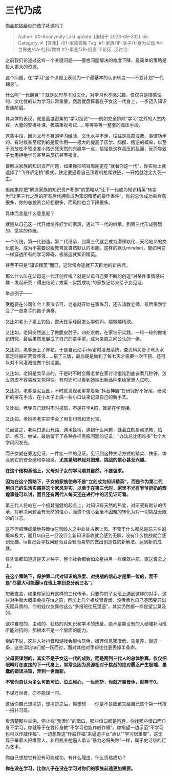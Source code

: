 # 三代乃成
[你会花钱给你的孩子补课吗？](https://www.zhihu.com/question/622913795/answer/3222818110)

> Author: #0-Anonymity
> Last update: [编辑于 2023-09-23]
> Link:
> Category: #【答集】/01-家族答集
> Tag: #1-家族/1F-亲子/1-身为父母 #4-世界史/4A-社科/教育  #2-事业/2B-投资 
> 评论区:
> 泛讨论:

之前我们论述过这样一个关键问题——要想问题解决的难度下降，最简单的策略是投入更大的资源。

这个问题，在“学习“这个课题上表现为一个最基本的认识转变——不要计划“一代翻身”。

什么叫“一代翻身”？就是父母基本没文化，对学习也不感兴趣，仅仅只是情感性的、文化性的认为学习非常重要，然后就盘算着在子女这一代身上，一步迈入知识贵族阶层。

其具体的表现，就是高度密集的“学习投资”——例如完全排除“学习”之外的人生内容，大量的安排补课，极端重视考试……等等等等一整套的高压手段。

这些手段，因为父母本身的学习经验、文化水平不足，往往是高度浪费、事倍功半的、有时候甚至起到的是反作用——极大的提高了厌学、抑郁、叛逆的概率，以至于真放任不管没准小孩还凭天然的兴趣学一点，恰恰是这样高压的乱逼，反而导致子女用拒绝学习甚至来反抗甚至报复。

要解决家族的知识资产问题，如果你把项目周期定在“就看你这一代”，你实际上就选择了“飞夺泸定桥”模式，铁定要逼着自己顶着机枪爬铁链，一开始就注定九死一生。

但如果你把“解决家族的知识资产积累”的策略从“让下一代成为知识精英”转变为“让第三代之后的所有后代拥有成为知识精英的最佳条件”，你的总体成功率会高很多，你的总投资会轻松很多，而风险也会下降很多。

具体而言是什么意思呢？

就是从自己这一代开始培养好学的家风，通过下一代的继承，到第三代形成强烈的、坚实的传统。

一个传统，第一代创造，第二代继承，到第三代就会成为潜移默化、天经地义的文化底色、成为不需要说服教育就自然默认的本能。这样的默认mindset，能如利刃一样穿透所有的学习障碍，极易造就知识精英。

甚至不只是“知识精英”而已，这常常会造就开天辟地的新宗师。

那么什么叫在父母这一代开创传统？就是父母自己要不断的创造“对某件事情感兴趣 - 发起研究 - 得出结论 / 方案 - 实践成功”的家族记忆来给子女见证。

举点例子——

受邀要在公司年会上表演节目，老爸就开始在家练习，还去请教老师，最后果然学会了一首拿手的笛子演奏。

又比如老头子爱上钓鱼，整天在家琢磨怎么绑假饵，越做越精致。

又比如，老妈突然迷上了做脆皮肘子。四处求教，在家钻研实践，一轮一轮的做笔记研究，最后果然发展成了自己的拿手菜，成为亲戚之间公认的一绝。

又比如，老爹迷上了养花，于是自己动手diy定时灌溉系统，查资料买管子弯头水泵定时器研究营养液……搭了三版，最后硬是做到了每七天才需要一次干预、还可以对不同灌溉位做个别设置。

又比如，老妈是卖早点的，于是时不时会跟老爹在家讨论馄饨到底该煮几秒钟，怎么包皮不容易散又包得快。有时还可以看到她端出新品种来给家里人试吃。

又比如，老爹是泥瓦匠，不时就发现老爹拿着新“抖音神器”在研究好不好用，研究新的拼花手法，在小本子上搞一些小口诀来记录自己的新手艺。

又比如，老爹自己就时不时报班，不是在学A照，就是在学焊接。

又比如，老妈老老实实学会了用复印机和支付宝。

总而言之，老两口逢山开路、遇水搭桥，遇到什么问题，就会立刻启动求教、钻研、练习、尝试，最后留下了各种各样克服问题的记录，“办法总比困难多”七个大字闪闪发光。

而子女就在旁边见证，一件接一件的见证。见证到这种生活方式的踏实、快乐，体会到它的安全感和幸福感，**尤其是培养起对困难、挑战的信心甚至兴趣**。

**在这个结构基础上，父母对子女的学习顺其自然，不要强求。**

**因为在这个策略下，子女的家族使命不是“立刻成为知识精英”，而是作为第二代用自己的生活实践将这个家风夯实，以至于在第三代时，家里不光有爷爷奶奶的辉煌事迹可以讲，而且还有两代人每天还在进行中的活见证可看。**

第三代人将站在一个极其强健的起点上，对知识有天然的热爱，对研究有默认的传承，对解决问题会有天然的信心，而这个信心会毫不困难的转化为对一切挑战无限的的斗志。

这不但顺理成章地导致ta在同龄人之中处处占据上风、不管干什么都总是前三名的概率极大，而且ta自己一旦没什么新知识吸收就会感到无聊，没有什么挑战就会感到无趣，ta自己会寻找问题而且会轻而易举的做出创造性的新解法、达到新的成就。

任凭谁都知道这是天才种子，整个社会都会如众星拱月一样保驾护航，直送青云之上。

**在这个策略下，保护第二代对知识的热爱、对挑战的信心才是第一位的，而不是“尽最大可能逼ta在班上拿到总分前三名”。**

恕我直言，如果你家没有这样的三代传承，只要你的子女班上遇到这样的对手，这些对手就大概率会排在ta之前，再加上几个祖坟冒青烟、没传承也自己基因变异出天赋异禀的，你的娃仅仅靠你这么“多报班往死里逼”，其实仍然都一样是望尘莫及的。

这种自觉的、主动的、狂热的对知识和学术的热爱，绝不是靠没有的人硬堆补习班所能对抗的，那根本不是一个层面的能力。

别的不说，这些人对抖音和游戏会很快厌倦，嫌弃信息密度低、质量差，就这一条，这些深坑ta们就一跃而过，而对其他对手却往往要丢掉半条命。

**父母要谋划的，其实不是子女这一代的成败，而是两到三代人的总体胜算。仅仅把眼睛盯在直接的下一代身上，常常会因为资源相对于挑战的绝对匮乏产生极端、愚蠢的错误决策，弄到一世而斩。**

**不管你自认为多么可歌可泣、泣血椎心，一世而斩，你就万事皆休，就等于0。**

不谋万世者，亦不能谋一时。

这话你自己想清楚，想清楚之后，你想想——你是不是应该先给自己这个第一代报一报补习班。

看清楚那些举例，停止找“我很忙”的借口，那些借口都是狗屁。你找那些借口而自身不学习，你就等于在言传身教“不学习也能作威作福”。你指望一边示范“不学习也可以作威作福”、一边想靠这“作威作福”来逼迫子女“承认”“学习很重要”，这无异于举着火把堆雪人。和用机关枪逼人承认“暴力必将失败”一样，属于史诗级的行为艺术。

你自己想想它有没有可能成功，有什么理由、什么资格成功？

**你在没在学习，比你儿子在没在学习对你们的家族前途更加重要。**
